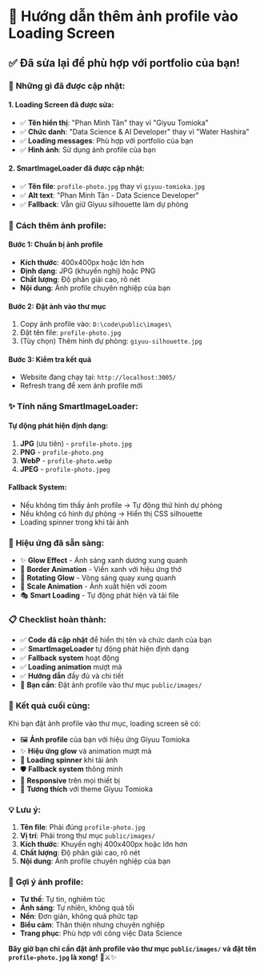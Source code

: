 # 📸 Hướng dẫn thêm ảnh profile vào Loading Screen

## ✅ **Đã sửa lại để phù hợp với portfolio của bạn!**

### 🎯 **Những gì đã được cập nhật:**

#### **1. Loading Screen đã được sửa:**
- ✅ **Tên hiển thị**: "Phan Minh Tân" thay vì "Giyuu Tomioka"
- ✅ **Chức danh**: "Data Science & AI Developer" thay vì "Water Hashira"
- ✅ **Loading messages**: Phù hợp với portfolio của bạn
- ✅ **Hình ảnh**: Sử dụng ảnh profile của bạn

#### **2. SmartImageLoader đã được cập nhật:**
- ✅ **Tên file**: `profile-photo.jpg` thay vì `giyuu-tomioka.jpg`
- ✅ **Alt text**: "Phan Minh Tân - Data Science Developer"
- ✅ **Fallback**: Vẫn giữ Giyuu silhouette làm dự phòng

### 📁 **Cách thêm ảnh profile:**

#### **Bước 1: Chuẩn bị ảnh profile**
- **Kích thước**: 400x400px hoặc lớn hơn
- **Định dạng**: JPG (khuyến nghị) hoặc PNG
- **Chất lượng**: Độ phân giải cao, rõ nét
- **Nội dung**: Ảnh profile chuyên nghiệp của bạn

#### **Bước 2: Đặt ảnh vào thư mục**
1. Copy ảnh profile vào: `D:\code\public\images\`
2. Đặt tên file: `profile-photo.jpg`
3. (Tùy chọn) Thêm hình dự phòng: `giyuu-silhouette.jpg`

#### **Bước 3: Kiểm tra kết quả**
- Website đang chạy tại: `http://localhost:3005/`
- Refresh trang để xem ảnh profile mới

### ✨ **Tính năng SmartImageLoader:**

#### **Tự động phát hiện định dạng:**
1. **JPG** (ưu tiên) - `profile-photo.jpg`
2. **PNG** - `profile-photo.png`
3. **WebP** - `profile-photo.webp`
4. **JPEG** - `profile-photo.jpeg`

#### **Fallback System:**
- Nếu không tìm thấy ảnh profile → Tự động thử hình dự phòng
- Nếu không có hình dự phòng → Hiển thị CSS silhouette
- Loading spinner trong khi tải ảnh

### 🎨 **Hiệu ứng đã sẵn sàng:**

- ✨ **Glow Effect** - Ánh sáng xanh dương xung quanh
- 🔄 **Border Animation** - Viền xanh với hiệu ứng thở
- 🌊 **Rotating Glow** - Vòng sáng quay xung quanh
- 📏 **Scale Animation** - Ảnh xuất hiện với zoom
- 🎭 **Smart Loading** - Tự động phát hiện và tải file

### 📋 **Checklist hoàn thành:**

- ✅ **Code đã cập nhật** để hiển thị tên và chức danh của bạn
- ✅ **SmartImageLoader** tự động phát hiện định dạng
- ✅ **Fallback system** hoạt động
- ✅ **Loading animation** mượt mà
- ✅ **Hướng dẫn** đầy đủ và chi tiết
- 🔄 **Bạn cần**: Đặt ảnh profile vào thư mục `public/images/`

### 🚀 **Kết quả cuối cùng:**

Khi bạn đặt ảnh profile vào thư mục, loading screen sẽ có:
- 🖼️ **Ảnh profile** của bạn với hiệu ứng Giyuu Tomioka
- ✨ **Hiệu ứng glow** và animation mượt mà
- 🔄 **Loading spinner** khi tải ảnh
- 🛡️ **Fallback system** thông minh
- 📱 **Responsive** trên mọi thiết bị
- 🎨 **Tương thích** với theme Giyuu Tomioka

### 💡 **Lưu ý:**

1. **Tên file**: Phải đúng `profile-photo.jpg`
2. **Vị trí**: Phải trong thư mục `public/images/`
3. **Kích thước**: Khuyến nghị 400x400px hoặc lớn hơn
4. **Chất lượng**: Độ phân giải cao, rõ nét
5. **Nội dung**: Ảnh profile chuyên nghiệp của bạn

### 🎯 **Gợi ý ảnh profile:**

- **Tư thế**: Tự tin, nghiêm túc
- **Ánh sáng**: Tự nhiên, không quá tối
- **Nền**: Đơn giản, không quá phức tạp
- **Biểu cảm**: Thân thiện nhưng chuyên nghiệp
- **Trang phục**: Phù hợp với công việc Data Science

**Bây giờ bạn chỉ cần đặt ảnh profile vào thư mục `public/images/` và đặt tên `profile-photo.jpg` là xong!** 🌊⚔️✨
